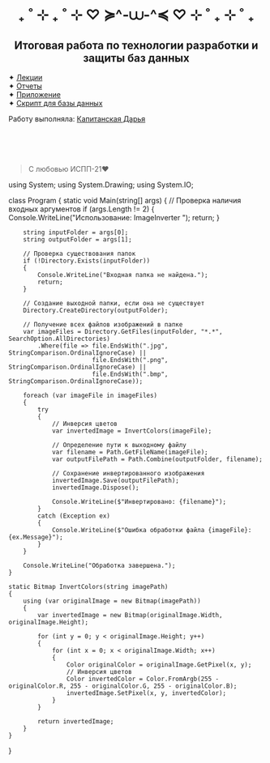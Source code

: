 <h1 align="center">₊ ˚ ⊹ ₊ ˚ ⊹ ♡ ≽^-⩊-^≼ ♡ ⊹ ˚ ₊ ⊹ ˚ ₊</h1>
<h2 align="center">Итоговая работа по технологии разработки и защиты баз данных</h2>

  ✦ <a href="https://github.com/KapDarIA/FinalWork/blob/main/Лекции.docx">Лекции</a><br/>
  ✦ <a href="https://github.com/KapDarIA/FinalWork/blob/main/Отчеты.docx">Отчеты</a><br/>
  ✦ <a href="https://github.com/KapDarIA/FinalWork/blob/main/FinalWork.zip">Приложение</a><br/>
  ✦ <a href="https://github.com/KapDarIA/FinalWork/blob/main/scriptBD.sql">Скрипт для базы данных</a><br/>

Работу выполняла:
<a href="https://github.com/KapDarIA">Капитанская Дарья<a/>
<br/><br/><br/><br/><br/>
  
> С любовью ИСПП-21❤️

using System;
using System.Drawing;
using System.IO;

class Program
{
    static void Main(string[] args)
    {
        // Проверка наличия входных аргументов
        if (args.Length != 2)
        {
            Console.WriteLine("Использование: ImageInverter <input-folder> <output-folder>");
            return;
        }

        string inputFolder = args[0];
        string outputFolder = args[1];

        // Проверка существования папок
        if (!Directory.Exists(inputFolder))
        {
            Console.WriteLine("Входная папка не найдена.");
            return;
        }

        // Создание выходной папки, если она не существует
        Directory.CreateDirectory(outputFolder);

        // Получение всех файлов изображений в папке
        var imageFiles = Directory.GetFiles(inputFolder, "*.*", SearchOption.AllDirectories)
            .Where(file => file.EndsWith(".jpg", StringComparison.OrdinalIgnoreCase) ||
                           file.EndsWith(".png", StringComparison.OrdinalIgnoreCase) ||
                           file.EndsWith(".bmp", StringComparison.OrdinalIgnoreCase));

        foreach (var imageFile in imageFiles)
        {
            try
            {
                // Инверсия цветов
                var invertedImage = InvertColors(imageFile);

                // Определение пути к выходному файлу
                var filename = Path.GetFileName(imageFile);
                var outputFilePath = Path.Combine(outputFolder, filename);

                // Сохранение инвертированного изображения
                invertedImage.Save(outputFilePath);
                invertedImage.Dispose();

                Console.WriteLine($"Инвертировано: {filename}");
            }
            catch (Exception ex)
            {
                Console.WriteLine($"Ошибка обработки файла {imageFile}: {ex.Message}");
            }
        }

        Console.WriteLine("Обработка завершена.");
    }

    static Bitmap InvertColors(string imagePath)
    {
        using (var originalImage = new Bitmap(imagePath))
        {
            var invertedImage = new Bitmap(originalImage.Width, originalImage.Height);
            
            for (int y = 0; y < originalImage.Height; y++)
            {
                for (int x = 0; x < originalImage.Width; x++)
                {
                    Color originalColor = originalImage.GetPixel(x, y);
                    // Инверсия цветов
                    Color invertedColor = Color.FromArgb(255 - originalColor.R, 255 - originalColor.G, 255 - originalColor.B);
                    invertedImage.SetPixel(x, y, invertedColor);
                }
            }

            return invertedImage;
        }
    }
}



